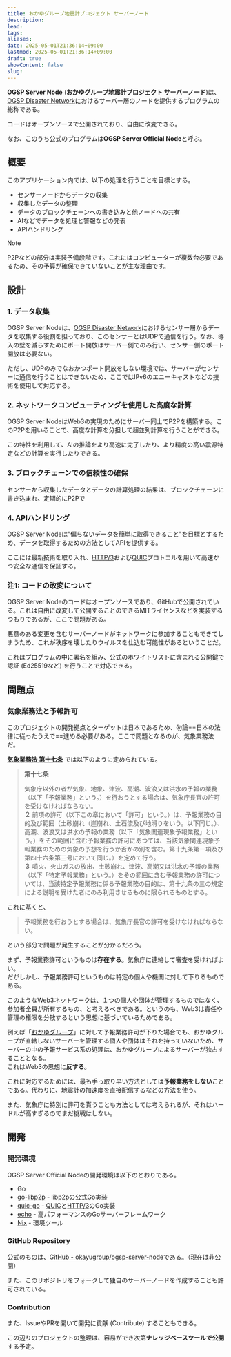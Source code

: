 ```yaml
---
title: おかゆグループ地震計プロジェクト サーバーノード
description: 
lead: 
tags: 
aliases: 
date: 2025-05-01T21:36:14+09:00
lastmod: 2025-05-01T21:36:14+09:00
draft: true
showContent: false
slug:
---
```

**OGSP Server Node** (**おかゆグループ地震計プロジェクト サーバーノード**)は、[OGSP Disaster Network](../disaster-network/OGSP%20Disaster%20Network.md)におけるサーバー層のノードを提供するプログラムの総称である。

コードはオープンソースで公開されており、自由に改変できる。

なお、このうち公式のプログラムは**OGSP Server Official Node**と呼ぶ。
## 概要
このアプリケーション内では、以下の処理を行うことを目標とする。
- センサーノードからデータの収集
- 収集したデータの整理
- データのブロックチェーンへの書き込みと他ノードへの共有
- AIなどでデータを処理と警報などの発表
- APIハンドリング

> [!NOTE]
> P2Pなどの部分は実装予備段階です。これにはコンピューターが複数台必要であるため、その予算が確保できていないことが主な理由です。
## 設計
### 1. データ収集
OGSP Server Nodeは、[OGSP Disaster Network](../disaster-network/OGSP%20Disaster%20Network.md)におけるセンサー層からデータを収集する役割を担っており、このセンサーとはUDPで通信を行う。なお、導入の壁を減らすためにポート開放はサーバー側でのみ行い、センサー側のポート開放は必要ない。  

ただし、UDPのみでなおかつポート開放をしない環境では、サーバーがセンサーに通信を行うことはできないため、ここではIPv6のエニーキャストなどの技術を使用して対応する。
### 2. ネットワークコンピューティングを使用した高度な計算
OGSP Server NodeはWeb3の実現のためにサーバー同士でP2Pを構築する。このP2Pを用いることで、高度な計算を分担して超並列計算を行うことができる。

この特性を利用して、AIの推論をより高速に完了したり、より精度の高い震源特定などの計算を実行したりできる。
### 3. ブロックチェーンでの信頼性の確保
センサーから収集したデータとデータの計算処理の結果は、ブロックチェーンに書き込まれ、定期的にP2Pで
### 4. APIハンドリング
OGSP Server Nodeは"偏らないデータを簡単に取得できること"を目標とするため、データを取得するための方法としてAPIを提供する。

ここには最新技術を取り入れ、[HTTP/3](../../../develop/Knowledge/internet/application/http/HTTP3.md)および[QUIC](../../../develop/Knowledge/internet/transport/quic/QUIC.md)プロトコルを用いて高速かつ安全な通信を保証する。
### 注1: コードの改変について
OGSP Server Nodeのコードはオープンソースであり、GitHubで公開されている。これは自由に改変して公開することのできるMITライセンスなどを実装するつもりであるが、ここで問題がある。

悪意のある変更を含むサーバーノードがネットワークに参加することもできてしまうため、これが秩序を壊したりウイルスを仕込む可能性があるということだ。

これはプログラムの中に署名を組み、公式のホワイトリストに含まれる公開鍵で認証 (Ed25519など) を行うことで対応できる。

## 問題点
### 気象業務法と予報許可
このプロジェクトの開発拠点とターゲットは日本であるため、勿論==日本の法律に従ったうえで==進める必要がある。ここで問題となるのが、気象業務法だ。

**[気象業務法 第十七条](https://laws.e-gov.go.jp/law/327AC0000000165/#Mp-Ch_3)** では以下のように定められている。

> **第十七条**
> 
> 気象庁以外の者が気象、地象、津波、高潮、波浪又は洪水の予報の業務（以下「予報業務」という。）を行おうとする場合は、気象庁長官の許可を受けなければならない。  
> **２** 前項の許可（以下この章において「許可」という。）は、予報業務の目的及び範囲（土砂崩れ（崖崩れ、土石流及び地滑りをいう。以下同じ。）、高潮、波浪又は洪水の予報の業務（以下「気象関連現象予報業務」という。）をその範囲に含む予報業務の許可にあつては、当該気象関連現象予報業務のための気象の予想を行うか否かの別を含む。第十九条第一項及び第四十六条第三号において同じ。）を定めて行う。  
> **３** 噴火、火山ガスの放出、土砂崩れ、津波、高潮又は洪水の予報の業務（以下「特定予報業務」という。）をその範囲に含む予報業務の許可については、当該特定予報業務に係る予報業務の目的は、第十九条の三の規定による説明を受けた者にのみ利用させるものに限られるものとする。

これに基くと、

> 予報業務を行おうとする場合は、気象庁長官の許可を受けなければならない。

という部分で問題が発生することが分かるだろう。

まず、予報業務許可というものは**存在する**。気象庁に連絡して審査を受ければよい。  
だがしかし、予報業務許可というものは特定の個人や機関に対して下りるものである。

このようなWeb3ネットワークは、１つの個人や団体が管理するものではなく、参加者全員が所有するもの、と考えるべきである。というのも、Web3は責任や管理の権限を分散するという思想に基づいているためである。

例えば「[おかゆグループ](../../おかゆグループ.md)」に対して予報業務許可が下りた場合でも、おかゆグループが直轄しないサーバーを管理する個人や団体はそれを持っていないため、サーバーの中の予報サービス系の処理は、おかゆグループによるサーバーが独占することとなる。  
これはWeb3の思想に**反する**。

これに対応するためには、最も手っ取り早い方法としては**予報業務をしない**ことである。代わりに、地震計の加速度を直接配信するなどの方法を使う。

また、気象庁に特別に許可を貰うことも方法としては考えられるが、それはハードルが高すぎるのでまだ挑戦はしない。

## 開発
### 開発環境
OGSP Server Official Nodeの開発環境は以下のとおりである。

- Go
- [go-libp2p](https://github.com/libp2p/go-libp2p) - libp2pの公式Go実装
- [quic-go](https://github.com/quic-go/quic-go/) - [QUIC](../../../develop/Knowledge/internet/transport/quic/QUIC.md)と[HTTP/3](../../../develop/Knowledge/internet/application/http/HTTP3.md)のGo実装
- [echo](https://github.com/labstack/echo) - 高パフォーマンスのGoサーバーフレームワーク
- [Nix](https://github.com/NixOS/nix) - 環境ツール

### GitHub Repository
公式のものは、[GitHub - okayugroup/ogsp-server-node](https://github.com/okayugroup/ogsp-server-node)である。（現在は非公開）

また、このリポジトリをフォークして独自のサーバーノードを作成することも許可されている。
### Contribution
また、IssueやPRを開いて開発に貢献 (Contribute) することもできる。

この辺りのプロジェクトの整理は、容易ができ次第**ナレッジベースツールで公開**する予定。
